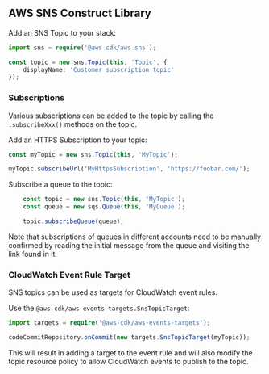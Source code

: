 ## AWS SNS Construct Library

Add an SNS Topic to your stack:

```ts
import sns = require('@aws-cdk/aws-sns');

const topic = new sns.Topic(this, 'Topic', {
    displayName: 'Customer subscription topic'
});
```

### Subscriptions

Various subscriptions can be added to the topic by calling the `.subscribeXxx()` methods on the
topic.

Add an HTTPS Subscription to your topic:

```ts
const myTopic = new sns.Topic(this, 'MyTopic');

myTopic.subscribeUrl('MyHttpsSubscription', 'https://foobar.com/');
```

Subscribe a queue to the topic:

```ts
    const topic = new sns.Topic(this, 'MyTopic');
    const queue = new sqs.Queue(this, 'MyQueue');

    topic.subscribeQueue(queue);
```

Note that subscriptions of queues in different accounts need to be manually confirmed by
reading the initial message from the queue and visiting the link found in it.

### CloudWatch Event Rule Target

SNS topics can be used as targets for CloudWatch event rules.

Use the `@aws-cdk/aws-events-targets.SnsTopicTarget`:

```ts
import targets = require('@aws-cdk/aws-events-targets');

codeCommitRepository.onCommit(new targets.SnsTopicTarget(myTopic));
```

This will result in adding a target to the event rule and will also modify the
topic resource policy to allow CloudWatch events to publish to the topic.

